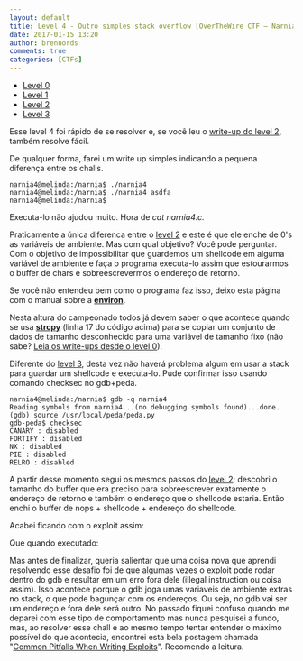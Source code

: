 ```yaml
---
layout: default
title: Level 4 - Outro simples stack overflow [OverTheWire CTF – Narnia] write-up
date: 2017-01-15 13:20
author: brennords
comments: true
categories: [CTFs]
---
```

<ul>
    <li><a href="https://brenn0.wordpress.com/2016/12/06/level-0-overthewire-ctf-narnia-write-up/">Level 0</a></li>
    <li><a href="https://brenn0.wordpress.com/2016/12/13/level-1-overthewire-ctf-narnia-write-up/">Level 1</a></li>
    <li><a href="https://brenn0.wordpress.com/2017/01/03/level-2-overthewire-ctf-narnia-write-up/">Level 2</a></li>
    <li><a href="https://brenn0.wordpress.com/2017/01/07/level-3-overthewire-ctf-narnia-write-up/">Level 3</a></li>
</ul>

Esse level 4 foi rápido de se resolver e, se você leu o <a href="https://brenn0.wordpress.com/2017/01/03/level-2-overthewire-ctf-narnia-write-up/">write-up do level 2</a>, também resolve fácil.

De qualquer forma, farei um write up simples indicando a pequena diferença entre os challs.

```
narnia4@melinda:/narnia$ ./narnia4
narnia4@melinda:/narnia$ ./narnia4 asdfa
narnia4@melinda:/narnia$
```

Executa-lo não ajudou muito. Hora de <em>cat narnia4.c.</em>

<script src="https://gist.github.com/anonymous/d5c986fb7d5333a2a544660a0ac649f9.js"></script>

Praticamente a única diferenca entre o <a href="https://brenn0.wordpress.com/2017/01/03/level-2-overthewire-ctf-narnia-write-up/">level 2</a> e este é que ele enche de 0's as variáveis de ambiente. Mas com qual objetivo? Você pode perguntar. Com o objetivo de impossibilitar que guardemos um shellcode em alguma variável de ambiente e faça o programa executa-lo assim que estourarmos o buffer de chars e sobreescrevermos o endereço de retorno.

Se você não entendeu bem como o programa faz isso, deixo esta página com o manual sobre a <strong><a href="http://man7.org/linux/man-pages/man7/environ.7.html">environ</a></strong>.

Nesta altura do campeonado todos já devem saber o que acontece quando se usa <a href="http://www.cplusplus.com/reference/cstring/strcpy/"><strong>strcpy</strong></a> (linha 17 do código acima) para se copiar um conjunto de dados de tamanho desconhecido para uma variável de tamanho fixo (não sabe? <a href="https://brenn0.wordpress.com/category/ctfs/over-the-wire/narnia/">Leia os write-ups desde o level 0</a>).

Diferente do <a href="https://brenn0.wordpress.com/2017/01/07/level-3-overthewire-ctf-narnia-write-up/">level 3</a>, desta vez não haverá problema algum em usar a stack para guardar um shellcode e executa-lo. Pude confirmar isso usando comando checksec no gdb+peda.

```
narnia4@melinda:/narnia$ gdb -q narnia4
Reading symbols from narnia4...(no debugging symbols found)...done.
(gdb) source /usr/local/peda/peda.py
gdb-peda$ checksec
CANARY : disabled
FORTIFY : disabled
NX : disabled
PIE : disabled
RELRO : disabled
```

A partir desse momento segui os mesmos passos do <a href="https://brenn0.wordpress.com/2017/01/03/level-2-overthewire-ctf-narnia-write-up/">level 2</a>: descobri o tamanho do buffer que era preciso para sobreescrever exatamente o endereço de retorno e também o endereço que o shellcode estaria. Então enchi o buffer de nops + shellcode + endereço do shellcode.

Acabei ficando com o exploit assim:

<script src="https://gist.github.com/nick-belane/3db7c8b59fdf406e2cecfd9649f83a23.js"></script>

Que quando executado:

<script src="https://gist.github.com/nick-belane/96c1e73b30ef26c4941400591d60cce2.js"></script>

Mas antes de finalizar, queria salientar que uma coisa nova que aprendi resolvendo esse desafio foi de que algumas vezes o exploit pode rodar dentro do gdb e resultar em um erro fora dele (illegal instruction ou coisa assim). Isso acontece porque o gdb joga umas variaveis de ambiente extras no stack, o que pode bagunçar com os endereços. Ou seja, no gdb vai ser um endereço e fora dele será outro. No passado fiquei confuso quando me deparei com esse tipo de comportamento mas nunca pesquisei a fundo, mas, ao resolver esse chall e ao mesmo tempo tentar entender o máximo possível do que acontecia, encontrei esta bela postagem chamada "<a href="http://www.mathyvanhoef.com/2012/11/common-pitfalls-when-writing-exploits.html">Common Pitfalls When Writing Exploits</a>". Recomendo a leitura.
